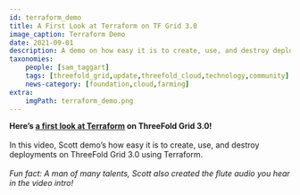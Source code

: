 ```yaml
---
id: terraform_demo
title: A First Look at Terraform on TF Grid 3.0
image_caption: Terraform Demo
date: 2021-09-01
description: A demo on how easy it is to create, use, and destroy deployments on TF Grid 3.0 using Terraform.
taxonomies:
    people: [sam_taggart]
    tags: [threefold_grid,update,threefold_cloud,technology,community]
    news-category: [foundation,cloud,farming]
extra:
    imgPath: terraform_demo.png
---
```


**Here’s [a first look at Terraform](https://youtu.be/uPKM1Ta3tvY) on ThreeFold Grid 3.0!**
<br/>
<br/>
In this video, Scott demo’s how easy it is to create, use, and destroy deployments on ThreeFold Grid 3.0 using Terraform.
<br/>
<br/>
*Fun fact: A man of many talents, Scott also created the flute audio you hear in the video intro!*